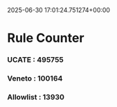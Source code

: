 2025-06-30 17:01:24.751274+00:00
# Rule Counter 
 ### UCATE : 495755

 ### Veneto : 100164

 ### Allowlist : 13930